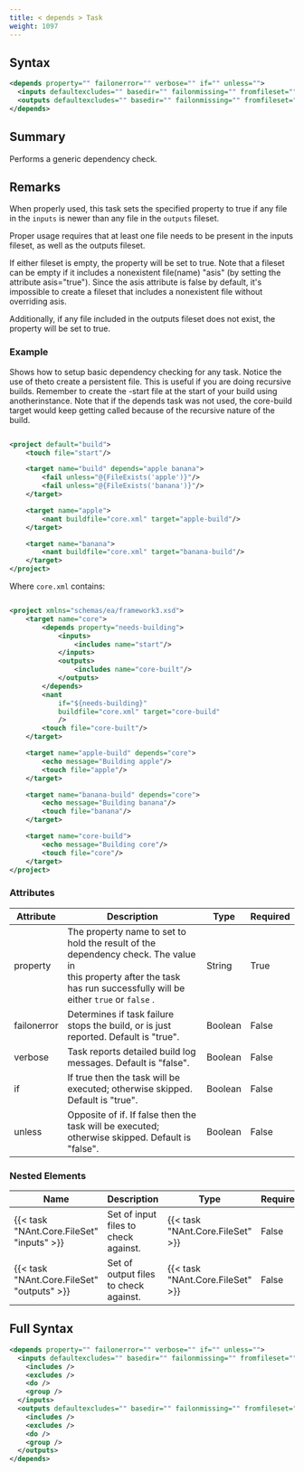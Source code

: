 ```yaml
---
title: < depends > Task
weight: 1097
---
```

## Syntax
```xml
<depends property="" failonerror="" verbose="" if="" unless="">
  <inputs defaultexcludes="" basedir="" failonmissing="" fromfileset="" sort="" />
  <outputs defaultexcludes="" basedir="" failonmissing="" fromfileset="" sort="" />
</depends>
```
## Summary ##
Performs a generic dependency check.

## Remarks ##
When properly used, this task sets the specified property to true if any file in the  `inputs` is newer than any
file in the `outputs`  fileset.

Proper usage requires that at least one file needs to be present in the inputs fileset, as well as the outputs fileset.

If either fileset is empty, the property will be set to true.
Note that a fileset can be empty if it includes a nonexistent file(name) &quot;asis&quot;
(by setting the attribute asis=&quot;true&quot;).
Since the asis attribute is false by default, it&#39;s impossible to create
a fileset that includes a nonexistent file without overriding asis.

Additionally, if any file included in the outputs fileset does not exist, the
property will be set to true.



### Example ###
Shows how to setup basic dependency checking for any task.
Notice the use of theto create a persistent file.
This is useful if you are doing recursive builds.
Remember to create the -start file at the start of your build using
anotherinstance.
Note that if the depends task was not used, the core-build target would keep
getting called because of the recursive nature of the build.


```xml

<project default="build">
    <touch file="start"/>

    <target name="build" depends="apple banana">
        <fail unless="@{FileExists('apple')}"/>
        <fail unless="@{FileExists('banana')}"/>
    </target>

    <target name="apple">
        <nant buildfile="core.xml" target="apple-build"/>
    </target>

    <target name="banana">
        <nant buildfile="core.xml" target="banana-build"/>
    </target>
</project>

```
Where  `core.xml`  contains:


```xml

<project xmlns="schemas/ea/framework3.xsd">
    <target name="core">
        <depends property="needs-building">
            <inputs>
                <includes name="start"/>
            </inputs>
            <outputs>
                <includes name="core-built"/>
            </outputs>
        </depends>
        <nant
            if="${needs-building}"
            buildfile="core.xml" target="core-build"
            />
        <touch file="core-built"/>
    </target>

    <target name="apple-build" depends="core">
        <echo message="Building apple"/>
        <touch file="apple"/>
    </target>

    <target name="banana-build" depends="core">
        <echo message="Building banana"/>
        <touch file="banana"/>
    </target>

    <target name="core-build">
        <echo message="Building core"/>
        <touch file="core"/>
    </target>
</project>

```



### Attributes
| Attribute | Description | Type | Required |
| --------- | ----------- | ---- | -------- |
| property | The property name to set to hold the result of the dependency check.  The value in<br>this property after the task has run successfully will be either `true` or `false` . | String | True |
| failonerror | Determines if task failure stops the build, or is just reported. Default is &quot;true&quot;. | Boolean | False |
| verbose | Task reports detailed build log messages.  Default is &quot;false&quot;. | Boolean | False |
| if | If true then the task will be executed; otherwise skipped. Default is &quot;true&quot;. | Boolean | False |
| unless | Opposite of if.  If false then the task will be executed; otherwise skipped. Default is &quot;false&quot;. | Boolean | False |

### Nested Elements
| Name | Description | Type | Required |
| ---- | ----------- | ---- | -------- |
| {{< task "NAnt.Core.FileSet" "inputs" >}}| Set of input files to check against. | {{< task "NAnt.Core.FileSet" >}} | False |
| {{< task "NAnt.Core.FileSet" "outputs" >}}| Set of output files to check against. | {{< task "NAnt.Core.FileSet" >}} | False |

## Full Syntax
```xml
<depends property="" failonerror="" verbose="" if="" unless="">
  <inputs defaultexcludes="" basedir="" failonmissing="" fromfileset="" sort="" if="" unless="">
    <includes />
    <excludes />
    <do />
    <group />
  </inputs>
  <outputs defaultexcludes="" basedir="" failonmissing="" fromfileset="" sort="" if="" unless="">
    <includes />
    <excludes />
    <do />
    <group />
  </outputs>
</depends>
```
